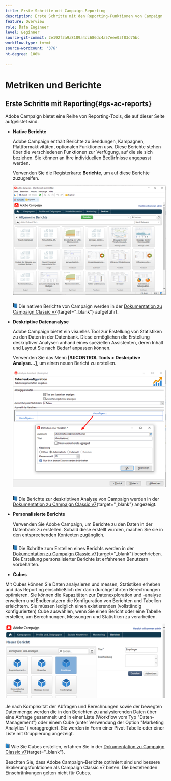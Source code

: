 ```yaml
---
title: Erste Schritte mit Campaign-Reporting
description: Erste Schritte mit den Reporting-Funktionen von Campaign
feature: Overview
role: Data Engineer
level: Beginner
source-git-commit: 2e192f3a9a8189a4dc686dc4a57eee03f83d75bc
workflow-type: tm+mt
source-wordcount: '376'
ht-degree: 100%

---
```


# Metriken und Berichte

## Erste Schritte mit Reporting{#gs-ac-reports}

Adobe Campaign bietet eine Reihe von Reporting-Tools, die auf dieser Seite aufgelistet sind.

* **Native Berichte**

   Adobe Campaign enthält Berichte zu Sendungen, Kampagnen, Plattformaktivitäten, optionalen Funktionen usw. Diese Berichte stehen über die verschiedenen Funktionen zur Verfügung, auf die sie sich beziehen. Sie können an Ihre individuellen Bedürfnisse angepasst werden.

   Verwenden Sie die Registerkarte **Berichte**, um auf diese Berichte zuzugreifen.

   ![](assets/built-in-reports.png)

   ![](../assets/do-not-localize/book.png) Die nativen Berichte von Campaign werden in der [Dokumentation zu Campaign Classic v7](https://experienceleague.adobe.com/docs/campaign-classic/using/reporting/accessing-built-in-reports/about-campaign-built-in-reports.html?lang=de){target=&quot;_blank&quot;} aufgeführt.

* **Deskriptive Datenanalyse**

   Adobe Campaign bietet ein visuelles Tool zur Erstellung von Statistiken zu den Daten in der Datenbank. Diese ermöglichen die Erstellung deskriptiver Analysen anhand eines speziellen Assistenten, deren Inhalt und Layout Sie nach Bedarf anpassen können.

   Verwenden Sie das Menü **[!UICONTROL Tools > Deskriptive Analyse...]**, um einen neuen Bericht zu erstellen.

   ![](assets/desc-analysis-report.png)

   ![](../assets/do-not-localize/book.png) Die Berichte zur deskriptiven Analyse von Campaign werden in der [Dokumentation zu Campaign Classic v7](https://experienceleague.adobe.com/docs/campaign-classic/using/reporting/analyzing-populations/about-descriptive-analysis.html?lang=de){target=&quot;_blank&quot;} angezeigt.

* **Personalisierte Berichte**

   Verwenden Sie Adobe Campaign, um Berichte zu den Daten in der Datenbank zu erstellen. Sobald diese erstellt wurden, machen Sie sie in den entsprechenden Kontexten zugänglich.

   ![](../assets/do-not-localize/book.png) Die Schritte zum Erstellen eines Berichts werden in der [Dokumentation zu Campaign Classic v7](https://experienceleague.adobe.com/docs/campaign-classic/using/reporting/creating-new-reports/about-reports-creation-in-campaign.html?lang=de){target=&quot;_blank&quot;} beschrieben. Die Erstellung personalisierter Berichte ist erfahrenen Benutzern vorbehalten.

* **Cubes**

   
Mit Cubes können Sie Daten analysieren und messen, Statistiken erheben und das Reporting einschließlich der darin durchgeführten Berechnungen optimieren.  Sie können die Kapazitäten zur Datenexploration und -analyse erweitern und Endbenutzern die Konfiguration von Berichten und Tabellen erleichtern. Sie müssen lediglich einen existierenden (vollständig konfigurierten) Cube auswählen, wenn Sie einen Bericht oder eine Tabelle erstellen, um Berechnungen, Messungen und Statistiken zu verarbeiten.

   ![](assets/create-a-report.png)

   Je nach Komplexität der Abfragen und Berechnungen sowie der bewegten Datenmenge werden die in den Berichten zu analysierenden Daten über eine Abfrage gesammelt und in einer Liste (Workflow vom Typ &quot;Daten-Management&quot;) oder einem Cube (unter Verwendung der Option &quot;Marketing Analytics&quot;) voraggregiert. Sie werden in Form einer Pivot-Tabelle oder einer Liste mit Gruppierung angezeigt.

   ![](../assets/do-not-localize/book.png) Wie Sie Cubes erstellen, erfahren Sie in der [Dokumentation zu Campaign Classic v7](https://experienceleague.adobe.com/docs/campaign-classic/using/reporting/designing-reports-with-cubes/about-cubes.html?lang=de){target=&quot;_blank&quot;}.


Beachten Sie, dass Adobe Campaign-Berichte optimiert sind und bessere Skalierungsfunktionen als Campaign Classic v7 bieten. Die bestehenden Einschränkungen gelten nicht für Cubes.
